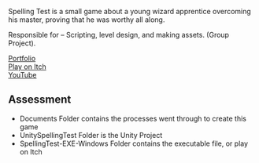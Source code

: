 Spelling Test is a small game about a young wizard apprentice overcoming his master, proving that he was worthy all along.

Responsible for – Scripting, level design, and making assets. (Group Project).

<!-- Screenshots Slideshow -->

[Portfolio](https://yuchingho.com/spelling-test)\
[Play on Itch](https://yuchingho.itch.io/spelling-test)\
[YouTube](https://youtu.be/Nqi0lJqTfHE)

<!-- Code on GitHub, before YouTube -->
<!-- Game Design Document, after YouTube -->

## Assessment
- Documents Folder contains the processes went through to create this game
- UnitySpellingTest Folder is the Unity Project
- SpellingTest-EXE-Windows Folder contains the executable file, or play on Itch